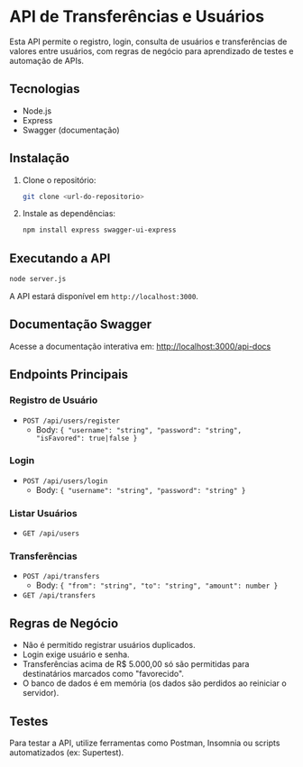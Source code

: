 # API de Transferências e Usuários

Esta API permite o registro, login, consulta de usuários e transferências de valores entre usuários, com regras de negócio para aprendizado de testes e automação de APIs.

## Tecnologias
- Node.js
- Express
- Swagger (documentação)

## Instalação

1. Clone o repositório:
   ```sh
   git clone <url-do-repositorio>
   ```
2. Instale as dependências:
   ```sh
   npm install express swagger-ui-express
   ```

## Executando a API

```sh
node server.js
```

A API estará disponível em `http://localhost:3000`.

## Documentação Swagger

Acesse a documentação interativa em: [http://localhost:3000/api-docs](http://localhost:3000/api-docs)

## Endpoints Principais

### Registro de Usuário
- `POST /api/users/register`
  - Body: `{ "username": "string", "password": "string", "isFavored": true|false }`

### Login
- `POST /api/users/login`
  - Body: `{ "username": "string", "password": "string" }`

### Listar Usuários
- `GET /api/users`

### Transferências
- `POST /api/transfers`
  - Body: `{ "from": "string", "to": "string", "amount": number }`
- `GET /api/transfers`

## Regras de Negócio
- Não é permitido registrar usuários duplicados.
- Login exige usuário e senha.
- Transferências acima de R$ 5.000,00 só são permitidas para destinatários marcados como "favorecido".
- O banco de dados é em memória (os dados são perdidos ao reiniciar o servidor).

## Testes
Para testar a API, utilize ferramentas como Postman, Insomnia ou scripts automatizados (ex: Supertest).

